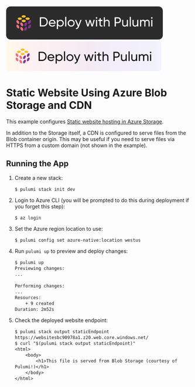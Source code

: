 [![Deploy](../.buttons/deploy-with-pulumi-dark.svg)](https://app.pulumi.com/new?template=https://github.com/pulumi/examples/blob/master/azure-java-static-website/README.md#gh-light-mode-only)
[![Deploy](../.buttons/deploy-with-pulumi-light.svg)](https://app.pulumi.com/new?template=https://github.com/pulumi/examples/blob/master/azure-java-static-website/README.md#gh-dark-mode-only)

# Static Website Using Azure Blob Storage and CDN

This example configures [Static website hosting in Azure Storage](https://docs.microsoft.com/en-us/azure/storage/blobs/storage-blob-static-website).

In addition to the Storage itself, a CDN is configured to serve files
from the Blob container origin. This may be useful if you need to
serve files via HTTPS from a custom domain (not shown in the example).

## Running the App

1.  Create a new stack:

    ```
    $ pulumi stack init dev
    ```

1.  Login to Azure CLI (you will be prompted to do this during deployment if you forget this step):

    ```
    $ az login
    ```

1. Set the Azure region location to use:

    ```
    $ pulumi config set azure-native:location westus
    ```

1.  Run `pulumi up` to preview and deploy changes:

    ```
    $ pulumi up
    Previewing changes:
    ...

    Performing changes:
    ...
    Resources:
        + 9 created
    Duration: 2m52s
    ```

1.  Check the deployed website endpoint:

    ```
    $ pulumi stack output staticEndpoint
    https://websitesbc90978a1.z20.web.core.windows.net/
    $ curl "$(pulumi stack output staticEndpoint)"
    <html>
        <body>
            <h1>This file is served from Blob Storage (courtesy of Pulumi!)</h1>
        </body>
    </html>
    ```
